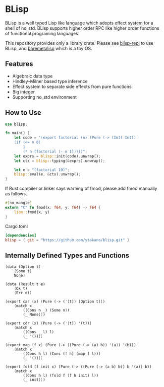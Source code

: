 # BLisp

BLisp is a well typed Lisp like language which adopts effect system for a shell of no_std.
BLisp supports higher order RPC like higher order functions of functional programing languages.

This repository provides only a library crate.
Please see [blisp-repl](https://github.com/ytakano/blisp-repl) to use BLisp,
and [baremetalisp](https://github.com/ytakano/baremetalisp) which is a toy OS.

## Features

- Algebraic data type
- Hindley–Milner based type inference
- Effect system to separate side effects from pure functions
- Big integer
- Supporting no_std environment

## How to Use

```rust
use blisp;

fn main() {
    let code = "(export factorial (n) (Pure (-> (Int) Int))
    (if (<= n 0)
        1
        (* n (factorial (- n 1)))))";
    let exprs = blisp::init(code).unwrap();
    let ctx = blisp::typing(&exprs).unwrap();

    let e = "(factorial 10)";
    blisp::eval(e, &ctx).unwrap();
}
```

If Rust compiler or linker says warning of fmod,
please add fmod manually as follows.

```rust
#[no_mangle]
extern "C" fn fmod(x: f64, y: f64) -> f64 {
    libm::fmod(x, y)
}
```

Cargo.toml

```toml
[dependencies]
blisp = { git = "https://github.com/ytakano/blisp.git" }
```

## Internally Defined Types and Functions

```common-lisp
(data (Option t)
    (Some t)
    None)

(data (Result t e)
    (Ok t)
    (Err e))

(export car (x) (Pure (-> ('(t)) (Option t)))
    (match x
        ((Cons n _) (Some n))
        (_ None)))

(export cdr (x) (Pure (-> ('(t)) '(t)))
    (match x
        ((Cons _ l) l)
        (_ '())))

(export map (f x) (Pure (-> ((Pure (-> (a) b)) '(a)) '(b)))
    (match x
        ((Cons h l) (Cons (f h) (map f l)))
        (_ '())))

(export fold (f init x) (Pure (-> ((Pure (-> (a b) b)) b '(a)) b))
    (match x
        ((Cons h l) (fold f (f h init) l))
        (_ init)))
```
